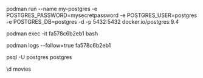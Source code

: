 podman run --name my-postgres -e POSTGRES_PASSWORD=mysecretpassword -e POSTGRES_USER=postgres -e POSTGRES_DB=postgres -d -p 5432:5432  docker.io/postgres:9.4 

podman exec -it fa578c6b2eb1 bash

podman logs --follow=true fa578c6b2eb1

psql -U postgres postgres

\d movies
